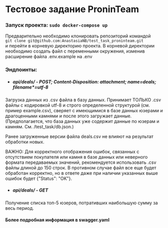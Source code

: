 # Тестовое задание ProninTeam
  
### Запуск проекта: ```sudo docker-compose up```  
  
Предварительно необходимо клонировать репозиторий командой  
```git clone git@github.com:AnastasiaNB/test_task_proninteam.git```  
и перейти в корневую директорию проекта. В корневой директории необходимо создать файл с
переменными окружения, изменив расширение файла .env.example на .env
  
### Эндпоинты:
  
- ##### api/deals/ - POST; Content-Disposition: attachment; name=deals; filename*=utf-8  
  
Загрузка данных из .csv файла в базу данных. Принимает ТОЛЬКО .csv файлы с кодировкой utf-8
и строго определенной структурой (см. пример example.csv), сверяет с имеющимися в базе данных юзерами и 
драгоценными камнями и после этого загружает данные. (Предполагается, что база данных уже содержит
данные по юзерам и камням. См. /test_task/db.json.)  
  
Ранее загруженные версии файла deals.csv не влияют на результат обработки новых.  
  
ВАЖНО: Для корректного отображения ошибок, связанных с отсутствием покупателя или камня в базе данных или неверного формата передаваемых значений, рекомендуется
использовать .csv файлы длиной до 150 строк. В противном случае файл все еще будет обработан корректно, но в ответе даже при наличии
указанных выше ошибок будет {"Status": "OK"}.
  
- ##### api/deals/ - GET 
   
Получение списка топ-5 юзеров, потративших наибольшую сумму за весь период.  
  
#### Более подробная информация в swagger.yaml
